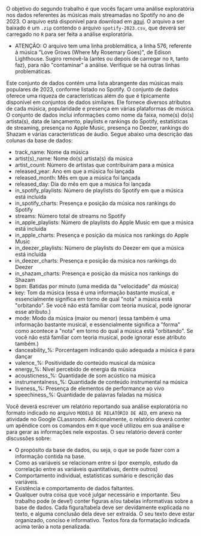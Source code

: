 O objetivo do segundo trabalho é que vocês façam uma análise exploratória nos dados referentes às músicas mais streamadas no Spotify no ano de 2023. O arquivo está disponível para download em [aqui](https://www.kaggle.com/datasets/nelgiriyewithana/top-spotify-songs-2023/). O arquivo a ser baixado é um `.zip` contendo o arquivo `spotify-2023.csv`, que deverá ser carregado no `R` para ser feita a análise exploratória.


* ATENÇÃO: O arquivo tem uma linha problemática, a linha 576, referente à música "Love Grows (Where My Rosemary Goes)", de Edison Lighthouse. Sugiro removê-la (antes ou depois de carregar no `R`, tanto faz), para não "contaminar" a análise. Verifique se há outras linhas problemáticas.


Este conjunto de dados contém uma lista abrangente das músicas mais populares de 2023, conforme listado no Spotify. O conjunto de dados oferece uma riqueza de características além do que é tipicamente disponível em conjuntos de dados similares. Ele fornece diversos atributos de cada música, popularidade e presença em várias plataformas de música. O conjunto de dados inclui informações como nome da faixa, nome(s) do(s) artista(s), data de lançamento, playlists e rankings do Spotify, estatísticas de streaming, presença no Apple Music, presença no Deezer, rankings do Shazam e várias características de áudio. Segue abaixo uma descrição das colunas da base de dados:

* track_name: Nome da música
* artist(s)_name: Nome do(s) artista(s) da música
* artist_count: Número de artistas que contribuíram para a música
* released_year: Ano em que a música foi lançada
* released_month: Mês em que a música foi lançada
* released_day: Dia do mês em que a música foi lançada
* in_spotify_playlists: Número de playlists do Spotify em que a música está incluída
* in_spotify_charts: Presença e posição da música nos rankings do Spotify
* streams: Número total de streams no Spotify
* in_apple_playlists: Número de playlists do Apple Music em que a música está incluída
* in_apple_charts: Presença e posição da música nos rankings do Apple Music
* in_deezer_playlists: Número de playlists do Deezer em que a música está incluída
* in_deezer_charts: Presença e posição da música nos rankings do Deezer
* in_shazam_charts: Presença e posição da música nos rankings do Shazam
* bpm: Batidas por minuto (uma medida da "velocidade" da música)
* key: Tom da música (essa é uma informação bastante musical, e essencialmente significa em torno de qual "nota" a música está "orbitando". Se você não está familiar com teoria musical, pode ignorar esse atributo.)
* mode: Modo da música (maior ou menor) (essa também é uma informação bastante musical, e essencialmente significa a "forma" como acontece a "nota" em torno do qual a música está "orbitando". Se você não está familiar com teoria musical, pode ignorar esse atributo também.)
* danceability_%: Porcentagem indicando quão adequada a música é para dançar
* valence_%: Positividade do conteúdo musical da música
* energy_%: Nível percebido de energia da música
* acousticness_%: Quantidade de som acústico na música
* instrumentalness_%: Quantidade de conteúdo instrumental na música
* liveness_%: Presença de elementos de performance ao vivo
* speechiness_%: Quantidade de palavras faladas na música

Você deverá escrever um relatório reportando sua análise exploratória no formato indicado no arquivo `MODELO DE RELATÓRIO DE AED`, em anexo na atividade no Google CLassroom. Adicionalmente, o relatório deverá conter um apêndice com os comandos em `R` que você utilizou em sua análise e para gerar as informações nele expostas. O seu relatório deverá conter discussões sobre:
* O propósito da base de dados, ou seja, o que se pode fazer com a informação contida na base.
* Como as variáveis se relacionam entre si (por exemplo, estudo da correlação entre as variáveis quantitativas, dentre outros)
* Comportamento individual, estatísticas sumário e descrição das variáveis.
* Existência e comportamento de dados faltantes.
* Qualquer outra coisa que você julgar necessário e importante.
Seu trabalho pode (e deve!) conter figuras e/ou tabelas informativas sobre a base de dados. Cada figura/tabela deve ser devidamente explicada no texto, e alguma conclusão dela deve ser extraída. O seu texto deve estar organizado, conciso e informativo. Textos fora da formatação indicada acima terão a nota penalizada.
